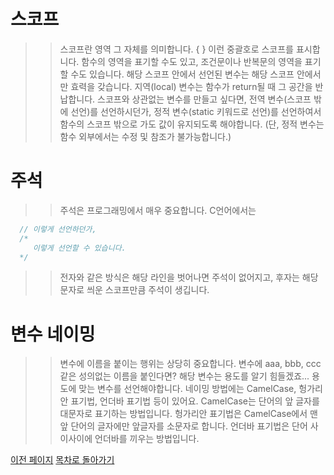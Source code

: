 # 스코프

>> 스코프란 영역 그 자체를 의미합니다.
>> { } 이런 중괄호로 스코프를 표시합니다.
>> 함수의 영역을 표기할 수도 있고, 
>> 조건문이나 반복문의 영역을 표기할 수도 있습니다.
>> 해당 스코프 안에서 선언된 변수는 해당 스코프 안에서만 효력을 갖습니다.
>> 지역(local) 변수는 함수가 return될 때 그 공간을 반납합니다.
>> 스코프와 상관없는 변수를 만들고 싶다면, 전역 변수(스코프 밖에 선언)를 선언하시던가,
>> 정적 변수(static 키워드로 선언)를 선언하여서 함수의 스코프 밖으로 가도 
>> 값이 유지되도록 해야합니다. (단, 정적 변수는 함수 외부에서는 수정 및 참조가 불가능합니다.)


# 주석 
>> 주석은 프로그래밍에서 매우 중요합니다.
>> C언어에서는
```C
  // 이렇게 선언하던가, 
  /*
     이렇게 선언할 수 있습니다.
  */
```
>> 전자와 같은 방식은 해당 라인을 벗어나면 주석이 없어지고,
>> 후자는 해당 문자로 씌운 스코프만큼 주석이 생깁니다.

# 변수 네이밍
>> 변수에 이름을 붙이는 행위는 상당히 중요합니다.
>> 변수에 aaa, bbb, ccc 같은 성의없는 이름을 붙인다면? 
>> 해당 변수는 용도를 알기 힘들겠죠...
>> 용도에 맞는 변수를 선언해야합니다.
>> 네이밍 방법에는
>> CamelCase, 헝가리안 표기법, 언더바 표기법 등이 있어요.
>> CamelCase는 단어의 앞 글자를 대문자로 표기하는 방법입니다.
>> 헝가리안 표기법은 CamelCase에서 맨 앞 단어의 글자에만 앞글자를 소문자로 합니다.
>> 언더바 표기법은 단어 사이사이에 언더바를 끼우는 방법입니다.

[이전 페이지](https://github.com/Nighthom/Files/blob/main/Study/C/lesson/%EA%B8%B0%EB%B3%B8%EC%9D%B4%EB%A1%A0/%EB%A9%94%EB%AA%A8%EB%A6%AC.md)
[목차로 돌아가기](https://github.com/Nighthom/Files/tree/main/Study/C/lesson/%EA%B8%B0%EB%B3%B8%EC%9D%B4%EB%A1%A0)

